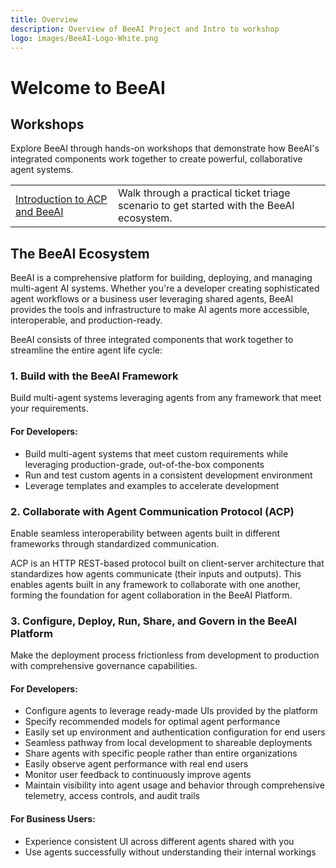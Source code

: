 ```yaml
---
title: Overview
description: Overview of BeeAI Project and Intro to workshop
logo: images/BeeAI-Logo-White.png
---
```


# Welcome to BeeAI

## Workshops

Explore BeeAI through hands-on workshops that demonstrate how BeeAI's integrated components work together to create powerful, collaborative agent systems.

|                                                  |                                                      |
|:-------------------------------------------------|:-----------------------------------------------------|
| [Introduction to ACP and BeeAI](Introduction_acp_beeai/pre-work/README.md)            | Walk through a practical ticket triage scenario to get started with the BeeAI ecosystem.                            |

## The BeeAI Ecosystem

BeeAI is a comprehensive platform for building, deploying, and managing multi-agent AI systems. Whether you're a developer creating sophisticated agent workflows or a business user leveraging shared agents, BeeAI provides the tools and infrastructure to make AI agents more accessible, interoperable, and production-ready.

BeeAI consists of three integrated components that work together to streamline the entire agent life cycle:

### 1. **Build** with the BeeAI Framework

Build multi-agent systems leveraging agents from any framework that meet your requirements.

#### For Developers:

* Build multi-agent systems that meet custom requirements while leveraging production-grade, out-of-the-box components
* Run and test custom agents in a consistent development environment
* Leverage templates and examples to accelerate development

### 2. **Collaborate** with Agent Communication Protocol (ACP)

Enable seamless interoperability between agents built in different frameworks through standardized communication.

ACP is an HTTP REST-based protocol built on client-server architecture that standardizes how agents communicate (their inputs and outputs). This enables agents built in any framework to collaborate with one another, forming the foundation for agent collaboration in the BeeAI Platform.

### 3. **Configure, Deploy, Run, Share, and Govern** in the BeeAI Platform

Make the deployment process frictionless from development to production with comprehensive governance capabilities.

#### For Developers:

* Configure agents to leverage ready-made UIs provided by the platform
* Specify recommended models for optimal agent performance
* Easily set up environment and authentication configuration for end users
* Seamless pathway from local development to shareable deployments
* Share agents with specific people rather than entire organizations
* Easily observe agent performance with real end users
* Monitor user feedback to continuously improve agents
* Maintain visibility into agent usage and behavior through comprehensive telemetry, access controls, and audit trails

#### For Business Users:

* Experience consistent UI across different agents shared with you
* Use agents successfully without understanding their internal workings
